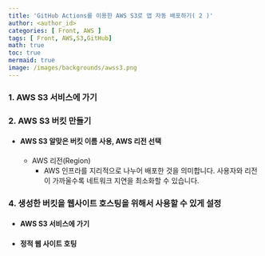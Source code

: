 ```yaml
---
title: 'GitHub Actions를 이용한 AWS S3로 앱 자동 배포하기( 2 )'
author: <author_id>
categories: [ Front, AWS ]
tags: [ Front, AWS,S3,GitHub]
math: true
toc: true
mermaid: true
image: /images/backgrounds/awss3.png
---
```



### 1. AWS S3 서비스에 가기

### 2. AWS S3 버킷 만들기
  - #### AWS S3 알맞은 버킷 이름 사용, AWS 리전 선택
    - AWS 리전(Region)
      - AWS 인프라를 지리적으로 나누어 배포한 것을 의미합니다. 사용자와 리전이 가까울수록 네트워크 지연을 최소화할 수 있습니다.

### 4. 생성한 버킷을 웹사이트 호스팅을 위해서 사용할 수 있게 설정
  - #### AWS S3 서비스에 가기
  - #### 정적 웹 사이트 호팅
